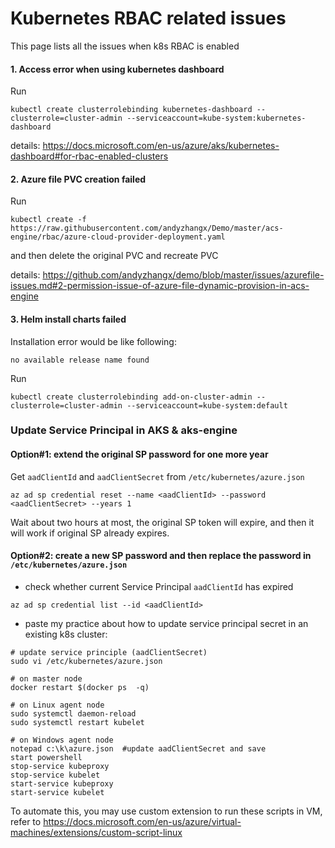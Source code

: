 # Kubernetes RBAC related issues
This page lists all the issues when k8s RBAC is enabled

#### 1. Access error when using kubernetes dashboard
Run
```
kubectl create clusterrolebinding kubernetes-dashboard --clusterrole=cluster-admin --serviceaccount=kube-system:kubernetes-dashboard
```
details: https://docs.microsoft.com/en-us/azure/aks/kubernetes-dashboard#for-rbac-enabled-clusters


#### 2. Azure file PVC creation failed
Run
```
kubectl create -f https://raw.githubusercontent.com/andyzhangx/Demo/master/acs-engine/rbac/azure-cloud-provider-deployment.yaml
```
and then delete the original PVC and recreate PVC

details: https://github.com/andyzhangx/demo/blob/master/issues/azurefile-issues.md#2-permission-issue-of-azure-file-dynamic-provision-in-acs-engine

#### 3. Helm install charts failed
Installation error would be like following:
```
no available release name found
```

Run 
```
kubectl create clusterrolebinding add-on-cluster-admin --clusterrole=cluster-admin --serviceaccount=kube-system:default
```

### Update Service Principal in AKS & aks-engine
#### Option#1: extend the original SP password for one more year
Get `aadClientId` and `aadClientSecret` from `/etc/kubernetes/azure.json`
```
az ad sp credential reset --name <aadClientId> --password <aadClientSecret> --years 1
```

Wait about two hours at most, the original SP token will expire, and then it will work if original SP already expires.

#### Option#2: create a new SP password and then replace the password in `/etc/kubernetes/azure.json`
 - check whether current Service Principal `aadClientId` has expired
```
az ad sp credential list --id <aadClientId>
```

 - paste my practice about how to update service principal secret in an existing k8s cluster:
```
# update service principle (aadClientSecret)
sudo vi /etc/kubernetes/azure.json

# on master node
docker restart $(docker ps  -q)

# on Linux agent node
sudo systemctl daemon-reload
sudo systemctl restart kubelet

# on Windows agent node
notepad c:\k\azure.json  #update aadClientSecret and save
start powershell
stop-service kubeproxy
stop-service kubelet
start-service kubeproxy
start-service kubelet
```

To automate this, you may use custom extension to run these scripts in VM, refer to https://docs.microsoft.com/en-us/azure/virtual-machines/extensions/custom-script-linux
